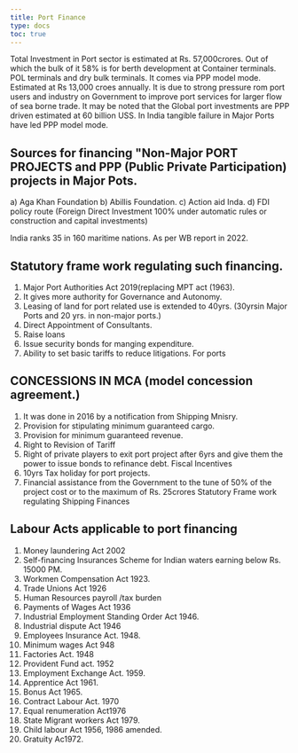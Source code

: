 ```yaml
---
title: Port Finance
type: docs
toc: true
---
```

Total Investment in Port sector is estimated at Rs. 57,000crores. Out of which the bulk of it 58% is for berth development at Container terminals. POL terminals and dry bulk terminals. It comes via PPP model mode. Estimated at Rs 13,000 croes annually. It is due to strong pressure rom port users and industry on Government to improve port services for larger flow of sea borne trade. It may be noted that the Global port investments are PPP driven estimated at 60 billion USS. In India tangible failure in Major Ports have led PPP model mode.

## Sources for financing "Non-Major PORT PROJECTS and PPP (Public Private Participation) projects in Major Pots.
a) Aga Khan Foundation
b) Abillis Foundation.
c) Action aid Inda.
d) FDI policy route (Foreign Direct Investment 100% under automatic rules or construction and capital investments)

India ranks 35 in 160 maritime nations. As per WB report in 2022.

## Statutory frame work regulating such financing.
 1. Major Port Authorities Act 2019(replacing MPT act (1963).
 2. It gives more authority for Governance and Autonomy.
 3. Leasing of land for port related use is extended to 40yrs. (30yrsin Major Ports and 20 yrs. in non-major ports.)
 4. Direct Appointment of Consultants.
 5. Raise loans
 6. Issue security bonds for manging expenditure.
 7. Ability to set basic tariffs to reduce litigations. For ports
 
## CONCESSIONS IN MCA (model concession agreement.)

1. It was done in 2016 by a notification from Shipping Mnisry.
2. Provision for stipulating minimum guaranteed cargo.
3. Provision for minimum guaranteed revenue.
4. Right to Revision of Tariff
5. Right of private players to exit port project after 6yrs and give them the power to issue bonds to refinance debt.
Fiscal Incentives
1. 10yrs Tax holiday for port projects.
2. Financial assistance from the Government to the tune of 50% of the project cost or to the maximum of Rs. 25crores
Statutory Frame work regulating Shipping Finances

## Labour Acts applicable to port financing

1. Money laundering Act 2002
2. Self-financing Insurances Scheme for Indian waters earning below Rs. 15000 PM.
3. Workmen Compensation Act 1923.
4. Trade Unions Act 1926
5. Human Resources payroll /tax burden
6. Payments of Wages Act 1936
7. Industrial Employment Standing Order Act 1946.
8. Industrial dispute Act 1946
9. Employees Insurance Act. 1948.
10. Minimum wages Act 948
11. Factories Act. 1948
12. Provident Fund act. 1952
13. Employment Exchange Act. 1959.
14. Apprentice Act 1961.
15. Bonus Act 1965.
16. Contract Labour Act. 1970
17. Equal renumeration Act1976
18. State Migrant workers Act 1979.
19. Child labour Act 1956, 1986 amended.
20. Gratuity Ac1972.

